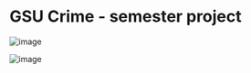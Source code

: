 # GSU Crime - semester project
![image](https://github.com/user-attachments/assets/4aeaa750-5fba-4599-9877-aa3e5ff060f1)


![image](https://github.com/BDPeppers/GSU-Crime/assets/37482191/5e9f6c5d-9453-4dc4-bc05-33fb1569c05f)
